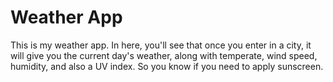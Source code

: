 # Weather App

This is my weather app. In here, you'll see that once you enter in a city, it will give you the current day's weather, along with temperate, wind speed, humidity, and also a UV index. So you know if you need to apply sunscreen.